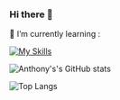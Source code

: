 ### Hi there 👋

🌱 I’m currently learning : 

[![My Skills](https://skillicons.dev/icons?i=js,html,css,nodejs,git)](https://skillicons.dev)




<!--
**AnthonyFebles/AnthonyFebles** is a ✨ _special_ ✨ repository because its `README.md` (this file) appears on your GitHub profile.

Here are some ideas to get you started:

- 🔭 I’m currently working on ...
- 🌱 I’m currently learning ...
- 👯 I’m looking to collaborate on ...
- 🤔 I’m looking for help with ...
- 💬 Ask me about ...
- 📫 How to reach me: ...
- 😄 Pronouns: ...
- ⚡ Fun fact: ...
-->

![Anthony's's GitHub stats](https://github-readme-stats-rosy-one-89.vercel.app/api?username=AnthonyFebles&show_icons=true&theme=tokyonight&card_width=500)

![Top Langs](https://github-readme-stats-rosy-one-89.vercel.app/api/top-langs/?username=AnthonyFebles&layout=compact&theme=dark&card_width=500)
